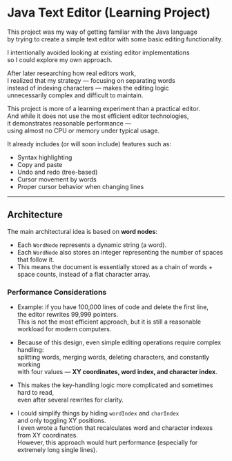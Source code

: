 # Java Text Editor (Learning Project)

This project was my way of getting familiar with the Java language  
by trying to create a simple text editor with some basic editing functionality.  

I intentionally avoided looking at existing editor implementations  
so I could explore my own approach.  

After later researching how real editors work,  
I realized that my strategy — focusing on separating words  
instead of indexing characters — makes the editing logic  
unnecessarily complex and difficult to maintain.  

This project is more of a learning experiment than a practical editor.  
And while it does not use the most efficient editor technologies,  
it demonstrates reasonable performance —  
using almost no CPU or memory under typical usage.  

It already includes (or will soon include) features such as:  
- Syntax highlighting  
- Copy and paste  
- Undo and redo (tree-based)  
- Cursor movement by words  
- Proper cursor behavior when changing lines  

---

## Architecture  

The main architectural idea is based on **word nodes**:  

- Each `WordNode` represents a dynamic string (a word).  
- Each `WordNode` also stores an integer representing the number of spaces that follow it.  
- This means the document is essentially stored as a chain of words + space counts, instead of a flat character array.  

### Performance Considerations  

- Example: if you have 100,000 lines of code and delete the first line,  
  the editor rewrites 99,999 pointers.  
  This is not the most efficient approach, but it is still a reasonable workload for modern computers.  

- Because of this design, even simple editing operations require complex handling:  
  splitting words, merging words, deleting characters, and constantly working  
  with four values — **XY coordinates, word index, and character index**.  

- This makes the key-handling logic more complicated and sometimes hard to read,  
  even after several rewrites for clarity.  

- I could simplify things by hiding `wordIndex` and `charIndex`  
  and only toggling XY positions.  
  I even wrote a function that recalculates word and character indexes  
  from XY coordinates.  
  However, this approach would hurt performance (especially for extremely long single lines).

  
